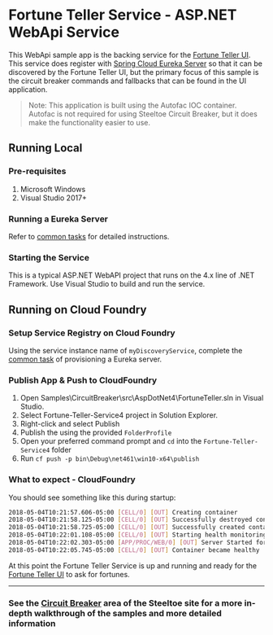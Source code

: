 # Fortune Teller Service - ASP.NET WebApi Service

This WebApi sample app is the backing service for the [Fortune Teller UI](./Fortune-Teller-UI4). This service does register with [Spring Cloud Eureka Server](https://projects.spring.io/spring-cloud) so that it can be discovered by the Fortune Teller UI, but the primary focus of this sample is the circuit breaker commands and fallbacks that can be found in the UI application.

> Note: This application is built using the Autofac IOC container. Autofac is not required for using Steeltoe Circuit Breaker, but it does make the functionality easier to use.

## Running Local

### Pre-requisites

1. Microsoft Windows
1. Visual Studio 2017+

### Running a Eureka Server

Refer to [common tasks](/CommonTasks.md#Spring-Cloud-Eureka-Server) for detailed instructions.

### Starting the Service

This is a typical ASP.NET WebAPI project that runs on the 4.x line of .NET Framework. Use Visual Studio to build and run the service.

## Running on Cloud Foundry

### Setup Service Registry on Cloud Foundry

Using the service instance name of `myDiscoveryService`, complete the [common task](/CommonTasks.md#Spring-Cloud-Eureka-Server) of provisioning a Eureka server.

### Publish App & Push to CloudFoundry

1. Open Samples\CircuitBreaker\src\AspDotNet4\FortuneTeller.sln in Visual Studio.
1. Select Fortune-Teller-Service4 project in Solution Explorer.
1. Right-click and select Publish
1. Publish the using the provided `FolderProfile`
1. Open your preferred command prompt and `cd` into the `Fortune-Teller-Service4` folder
1. Run `cf push -p bin\Debug\net461\win10-x64\publish`

### What to expect - CloudFoundry

You should see something like this during startup:

```bash
2018-05-04T10:21:57.606-05:00 [CELL/0] [OUT] Creating container
2018-05-04T10:21:58.125-05:00 [CELL/0] [OUT] Successfully destroyed container
2018-05-04T10:21:58.725-05:00 [CELL/0] [OUT] Successfully created container
2018-05-04T10:22:01.108-05:00 [CELL/0] [OUT] Starting health monitoring of container
2018-05-04T10:22:02.303-05:00 [APP/PROC/WEB/0] [OUT] Server Started for dff521d0-8232-4b10-b884-65c549f8036f
2018-05-04T10:22:05.745-05:00 [CELL/0] [OUT] Container became healthy
```

At this point the Fortune Teller Service is up and running and ready for the [Fortune Teller UI](../Fortune-Teller-UI4/README.md) to ask for fortunes.

---

### See the [Circuit Breaker](https://steeltoe.io/circuit-breakers) area of the Steeltoe site for a more in-depth walkthrough of the samples and more detailed information
